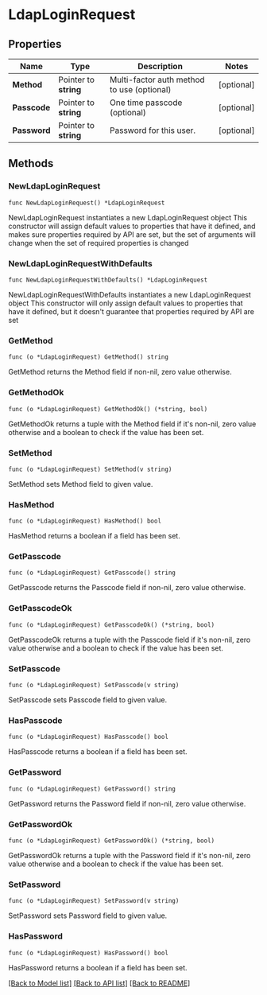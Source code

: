 # LdapLoginRequest

## Properties

Name | Type | Description | Notes
------------ | ------------- | ------------- | -------------
**Method** | Pointer to **string** | Multi-factor auth method to use (optional) | [optional] 
**Passcode** | Pointer to **string** | One time passcode (optional) | [optional] 
**Password** | Pointer to **string** | Password for this user. | [optional] 

## Methods

### NewLdapLoginRequest

`func NewLdapLoginRequest() *LdapLoginRequest`

NewLdapLoginRequest instantiates a new LdapLoginRequest object
This constructor will assign default values to properties that have it defined,
and makes sure properties required by API are set, but the set of arguments
will change when the set of required properties is changed

### NewLdapLoginRequestWithDefaults

`func NewLdapLoginRequestWithDefaults() *LdapLoginRequest`

NewLdapLoginRequestWithDefaults instantiates a new LdapLoginRequest object
This constructor will only assign default values to properties that have it defined,
but it doesn't guarantee that properties required by API are set

### GetMethod

`func (o *LdapLoginRequest) GetMethod() string`

GetMethod returns the Method field if non-nil, zero value otherwise.

### GetMethodOk

`func (o *LdapLoginRequest) GetMethodOk() (*string, bool)`

GetMethodOk returns a tuple with the Method field if it's non-nil, zero value otherwise
and a boolean to check if the value has been set.

### SetMethod

`func (o *LdapLoginRequest) SetMethod(v string)`

SetMethod sets Method field to given value.

### HasMethod

`func (o *LdapLoginRequest) HasMethod() bool`

HasMethod returns a boolean if a field has been set.

### GetPasscode

`func (o *LdapLoginRequest) GetPasscode() string`

GetPasscode returns the Passcode field if non-nil, zero value otherwise.

### GetPasscodeOk

`func (o *LdapLoginRequest) GetPasscodeOk() (*string, bool)`

GetPasscodeOk returns a tuple with the Passcode field if it's non-nil, zero value otherwise
and a boolean to check if the value has been set.

### SetPasscode

`func (o *LdapLoginRequest) SetPasscode(v string)`

SetPasscode sets Passcode field to given value.

### HasPasscode

`func (o *LdapLoginRequest) HasPasscode() bool`

HasPasscode returns a boolean if a field has been set.

### GetPassword

`func (o *LdapLoginRequest) GetPassword() string`

GetPassword returns the Password field if non-nil, zero value otherwise.

### GetPasswordOk

`func (o *LdapLoginRequest) GetPasswordOk() (*string, bool)`

GetPasswordOk returns a tuple with the Password field if it's non-nil, zero value otherwise
and a boolean to check if the value has been set.

### SetPassword

`func (o *LdapLoginRequest) SetPassword(v string)`

SetPassword sets Password field to given value.

### HasPassword

`func (o *LdapLoginRequest) HasPassword() bool`

HasPassword returns a boolean if a field has been set.


[[Back to Model list]](../README.md#documentation-for-models) [[Back to API list]](../README.md#documentation-for-api-endpoints) [[Back to README]](../README.md)


